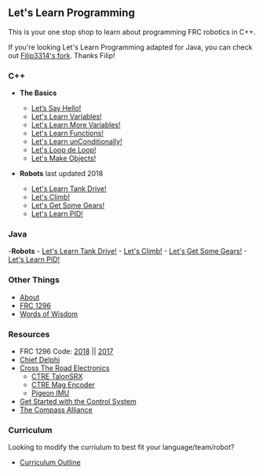 ## Let's Learn Programming

This is your one stop shop to learn about programming FRC robotics in C++. 

If you're looking Let's Learn Programming adapted for Java, you can check out [Filip3314's fork](https://github.com/Filip3314/LetsLearnProgramming). Thanks Filip! 

### C++
 - **The Basics**
     - [Let’s Say Hello!](Cpp/nonrobot/HelloWorld.md)
     - [Let's Learn Variables!](Cpp/nonrobot/Math.md)
     - [Let's Learn More Variables!](Cpp/nonrobot/LLVars2.md)
     - [Let's Learn Functions!](Cpp/nonrobot/Functions.md)
     - [Let's Learn unConditionally!](Cpp/nonrobot/Conditionals.md)
     - [Let's Loop de Loop!](Cpp/nonrobot/Loops.md)
     - [Let's Make Objects!](Cpp/nonrobot/Objects.md)

 - **Robots** last updated 2018
     - [Let's Learn Tank Drive!](Cpp/robot/LLTank.md)
     - [Let's Climb!](Cpp/robot/LLClimb.md)
     - [Let's Get Some Gears!](Cpp/robot/LLGears.md)
     - [Let's Learn PID!](Cpp/robot/LLpid.md)


### Java

 -**Robots**
     - [Let's Learn Tank Drive!](Java/robot/LLTank.md)
     - [Let's Climb!](Java/robot/LLClimb.md)
     - [Let's Get Some Gears!](Java/robot/LLGears.md)
     - [Let's Learn PID!](Java/robot/LLpid.md)
 
 
### Other Things
  - [About](whodis.md)
  - [FRC 1296](http://www.rockwallrobotics.com)
  - [Words of Wisdom](QuoteList.md)

### Resources
* FRC 1296 Code: [2018](https://github.com/FRC1296/RhsRobot2018) || [2017](https://github.com/FRC1296/RhsRobot2017) 
* [Chief Delphi](https://www.chiefdelphi.com/forums/portal.php)
* [Cross The Road Electronics](http://www.ctr-electronics.com/)
    * [CTRE TalonSRX](http://www.ctr-electronics.com/talon-srx.html)
    * [CTRE Mag Encoder](http://www.ctr-electronics.com/srx-magnetic-encoder.html)
    * [Pigeon IMU](http://www.ctr-electronics.com/gadgeteer-imu-module-pigeon.html)
* [Get Started with the Control System](http://wpilib.screenstepslive.com/s/currentCS)
* [The Compass Alliance](https://www.thecompassalliance.org/)

### Curriculum
Looking to modify the curriulum to best fit your language/team/robot? 
* [Curriculum Outline](support/outline.md)
